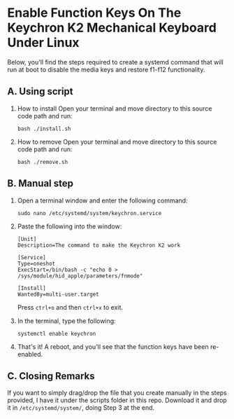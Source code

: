 # Enable Function Keys On The Keychron K2 Mechanical Keyboard Under Linux


Below, you'll find the steps required to create a systemd command that will run at boot to disable the media keys and restore f1-f12 functionality.

## A. Using script
1. How to install
   Open your terminal and move directory to this source code path and run:

   `bash ./install.sh`

2. How to remove
    Open your terminal and move directory to this source code path and run:

    `bash ./remove.sh`



## B. Manual step
1. Open a terminal window and enter the following command:

    `sudo nano /etc/systemd/system/keychron.service`
2. Paste the following into the window:
    
    ```
    [Unit]
    Description=The command to make the Keychron K2 work

    [Service]
    Type=oneshot
    ExecStart=/bin/bash -c "echo 0 > /sys/module/hid_apple/parameters/fnmode"

    [Install]
    WantedBy=multi-user.target
    ```
    Press `ctrl+o` and then `ctrl+x` to exit.

3. In the terminal, type the following:
    
    `systemctl enable keychron`
4. That's it! A reboot, and you'll see that the function keys have been re-enabled.

## C. Closing Remarks

If you want to simply drag/drop the file that you create manually in the steps provided, I have it under the scripts folder in this repo. Download it and drop it in `/etc/systemd/system/`, doing Step 3 at the end.
